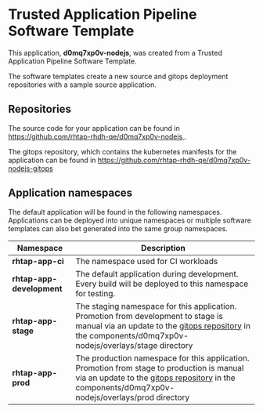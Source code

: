 # Trusted Application Pipeline Software Template

This application, **d0mq7xp0v-nodejs**, was created from a Trusted Application Pipeline Software Template.

The software templates create a new source and gitops deployment repositories with a sample source application. 

## Repositories

The source code for your application can be found in [https://github.com/rhtap-rhdh-qe/d0mq7xp0v-nodejs ](https://github.com/rhtap-rhdh-qe/d0mq7xp0v-nodejs ).
 
The gitops repository, which contains the kubernetes manifests for the application can be found in 
[https://github.com/rhtap-rhdh-qe/d0mq7xp0v-nodejs-gitops ](https://github.com/rhtap-rhdh-qe/d0mq7xp0v-nodejs-gitops ) 

## Application namespaces 

The default application will be found in the following namespaces. Applications can be deployed into unique namespaces or multiple software templates can also bet generated into the same group namespaces.  

|  Namespace   |  Description   |  
| -------- | -------- |
| **rhtap-app-ci** | The namespace used for CI workloads |
| **rhtap-app-development** | The default application during development. Every build will be deployed to this namespace for testing. |
| **rhtap-app-stage** | The staging namespace for this application. Promotion from development to stage is manual via an update to the [gitops repository](https://github.com/rhtap-rhdh-qe/d0mq7xp0v-nodejs-gitops ) in the components/d0mq7xp0v-nodejs/overlays/stage directory |
| **rhtap-app-prod** | The production namespace for this application. Promotion from stage to production is manual via an update to the [gitops repository](https://github.com/rhtap-rhdh-qe/d0mq7xp0v-nodejs-gitops ) in the components/d0mq7xp0v-nodejs/overlays/prod directory |